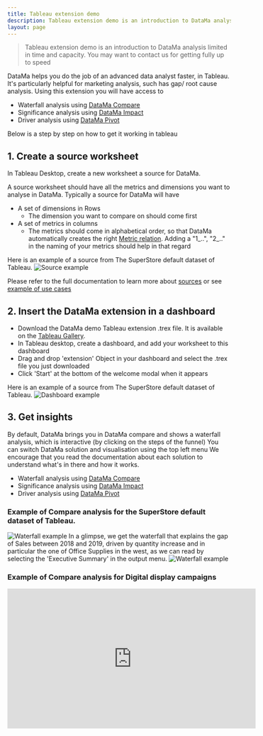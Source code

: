 ```yaml
---
title: Tableau extension demo
description: Tableau extension demo is an introduction to DataMa analysis limited in time and capacity. You may want to contact us for getting fully up to speed
layout: page
---
```


> Tableau extension demo is an introduction to DataMa analysis limited in time and capacity. You may want to contact us for getting fully up to speed

DataMa helps you do the job of an advanced data analyst faster, in Tableau.
It's particularly helpful for marketing analysis, such has gap/ root cause analysis.
Using this extension you will have access to
* Waterfall analysis using [DataMa Compare]({{site.url}}/{{site.baseurl}}/core_app/compare)
* Significance analysis using [DataMa Impact]({{site.url}}/{{site.baseurl}}/core_app/impact)
* Driver analysis using [DataMa Pivot]({{site.url}}/{{site.baseurl}}/core_app/pivot)

Below is a step by step on how to get it working in tableau

## 1. Create a source worksheet

In Tableau Desktop, create a new worksheet a source for DataMa.

A source worksheet should have all the metrics and dimensions you want to analyse in DataMa.
Typically a source for DataMa will have
* A set of dimensions in Rows
  * The dimension you want to compare on should come first
* A set of metrics in columns
  * The metrics should come in alphabetical order, so that DataMa automatically creates the right [Metric relation]({{site.url}}/{{site.baseurl}}/core_app/header/input/metric_relation).
    Adding a "1_..", "2_.." in the naming of your metrics should help in that regard

Here is an example of a source from The SuperStore default dataset of Tableau.
![Source example]({{site.url}}/{{site.baseurl}}/core_app/header/create_new_use_case/extensions/tableau_demo/images/Source_Example.PNG)

Please refer to the full documentation to learn more about [sources]({{site.url}}/{{site.baseurl}}/core_app/header/input/source) or see [example of use cases]({{site.url}}/{{site.baseurl}}/home/use_cases/use_cases_examples)

## 2. Insert the DataMa extension in a dashboard

* Download the DataMa demo Tableau extension .trex file. It is available on the [Tableau Gallery](https://extensiongallery.tableau.com/extensions).
* In Tableau desktop, create a dashboard, and add your worksheet to this dashboard
* Drag and drop 'extension' Object in your dashboard and select the .trex file you just downloaded
* Click 'Start' at the bottom of the welcome modal when it appears

Here is an example of a source from The SuperStore default dataset of Tableau.
![Dashboard example]({{site.url}}/{{site.baseurl}}/core_app/header/create_new_use_case/extensions/tableau_demo/images/Dashboard_welcome.PNG)

## 3. Get insights

By default, DataMa brings you in DataMa compare and shows a waterfall analysis, which is interactive (by clicking on the steps of the funnel)
You can switch DataMa solution and visualisation using the top left menu
We encourage that you read the documentation about each solution to understand what's in there and how it works.

* Waterfall analysis using [DataMa Compare]({{site.url}}/{{site.baseurl}}/core_app/compare)
* Significance analysis using [DataMa Impact]({{site.url}}/{{site.baseurl}}/core_app/impact)
* Driver analysis using [DataMa Pivot]({{site.url}}/{{site.baseurl}}/core_app/pivot)

### Example of Compare analysis for the SuperStore default dataset of Tableau.
![Waterfall example]({{site.url}}/{{site.baseurl}}/core_app/header/create_new_use_case/extensions/tableau_demo/images/Waterfall_Example.PNG)
In a glimpse, we get the waterfall that explains the gap of Sales between 2018 and 2019, driven by quantity increase and in particular the one of Office Supplies in the west, as we can read by selecting the 'Executive Summary' in the output menu.
![Waterfall example]({{site.url}}/{{site.baseurl}}/core_app/header/create_new_use_case/extensions/tableau_demo/images/ExecSum_Example.PNG)

### Example of Compare analysis for Digital display campaigns

<iframe width="560" height="315" src="https://www.youtube.com/embed/OaoVK166Bl0" frameborder="0" allow="accelerometer; autoplay; clipboard-write; encrypted-media; gyroscope; picture-in-picture" allowfullscreen></iframe>
